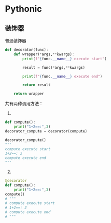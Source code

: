 # Pythonic





## 装饰器

普通装饰器

```python
def decorator(func):
    def wrapper(*args,**kwargs):
        print(f"{func.__name__} execute start")

        result = func(*args,**kwargs)

        print(f"{func.__name__} execute end")

        return result

    return wrapper

```

共有两种调用方法：

1.

```python
def compute():
    print("1+2==:",3)
decorator_compute = decorator(compute)

decorator_compute()
"""
compute execute start
1+2==: 3
compute execute end
"""
```

2.

```python
@decorator
def compute():
    print("1+2==:",3)
compute()
# """
# compute execute start
# 1+2==: 3
# compute execute end
# """
```



